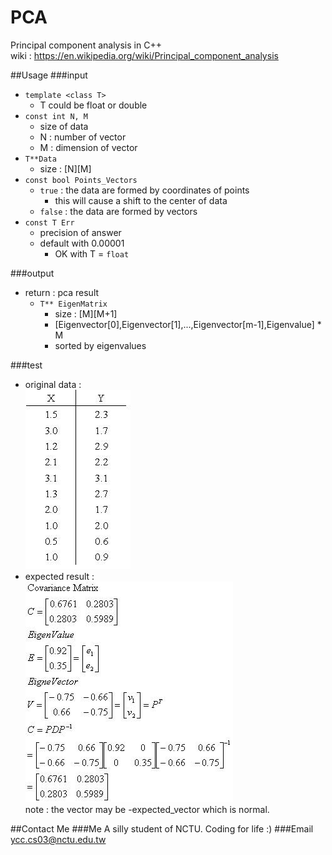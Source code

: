 # PCA
Principal component analysis in C++  
wiki : https://en.wikipedia.org/wiki/Principal_component_analysis

##Usage
###input
* `template <class T>`
    * T could be float or double
* `const int N, M`
    * size of data
    * N : number of vector
    * M : dimension of vector
* `T**Data`
    * size : [N][M]
* `const bool Points_Vectors`
    * `true` : the data are formed by coordinates of points
        * this will cause a shift to the center of data
    * `false` : the data are formed by vectors
* `const T Err`
    * precision of answer
    * default with 0.00001
        * OK with T = `float`

###output
* return : pca result
    * `T** EigenMatrix`
        * size : [M][M+1]
        * [Eigenvector[0],Eigenvector[1],...,Eigenvector[m-1],Eigenvalue] * M
        * sorted by eigenvalues

###test
* original data :  
   ![alt tag](https://github.com/toosyou/PCA/blob/master/original_data.JPG)
* expected result :  
   ![alt tag](https://github.com/toosyou/PCA/blob/master/expected_result.JPG)  
   note : the vector may be -expected_vector which is normal.  

##Contact Me
###Me
A silly student of NCTU. Coding for life :)
###Email
ycc.cs03@nctu.edu.tw
